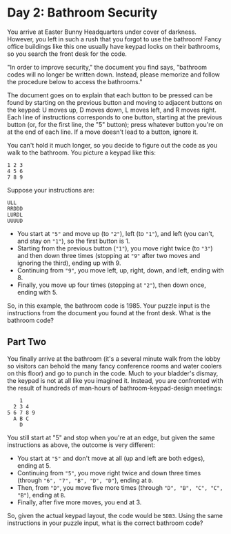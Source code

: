 # Day 2: Bathroom Security

You arrive at Easter Bunny Headquarters under cover of darkness.
However, you left in such a rush that you forgot to use the bathroom!
Fancy office buildings like this one usually have keypad locks on their bathrooms,
so you search the front desk for the code.

"In order to improve security," the document you find says,
"bathroom codes will no longer be written down.
Instead, please memorize and follow the procedure below to access the bathrooms."

The document goes on to explain that each button to be pressed can be found by
starting on the previous button and moving to adjacent buttons on the keypad:
U moves up, D moves down, L moves left, and R moves right.
Each line of instructions corresponds to one button,
starting at the previous button (or, for the first line, the "5" button);
press whatever button you're on at the end of each line.
If a move doesn't lead to a button, ignore it.

You can't hold it much longer, so you decide to figure out the
code as you walk to the bathroom. You picture a keypad like this:

```plaintext
1 2 3
4 5 6
7 8 9
```

Suppose your instructions are:

```plaintext
ULL
RRDDD
LURDL
UUUUD
```

- You start at `"5"` and move up (to `"2"`), left (to `"1"`), and left
(you can't, and stay on `"1"`), so the first button is 1.
- Starting from the previous button (`"1"`), you move right twice (to `"3"`) and
then down three times (stopping at `"9"` after two moves
and ignoring the third), ending up with 9.
- Continuing from `"9"`, you move left, up, right, down, and left, ending with 8.
- Finally, you move up four times (stopping at `"2"`), then down once, ending with 5.

So, in this example, the bathroom code is 1985.
Your puzzle input is the instructions from the document
you found at the front desk. What is the bathroom code?

## Part Two

You finally arrive at the bathroom (it's a several minute walk from the lobby so
visitors can behold the many fancy conference rooms and water coolers on this
floor) and go to punch in the code. Much to your bladder's dismay, the keypad is
not at all like you imagined it. Instead, you are confronted with the result of
hundreds of man-hours of bathroom-keypad-design meetings:

```plaintext
    1
  2 3 4
5 6 7 8 9
  A B C
    D
```

You still start at "5" and stop when you're at an edge, but given
the same instructions as above, the outcome is very different:

- You start at `"5"` and don't move at all
(up and left are both edges), ending at 5.
- Continuing from `"5"`, you move right twice and down three times
(through `"6", "7", "B", "D", "D"`), ending at `D`.
- Then, from `"D"`, you move five more times
(through `"D", "B", "C", "C", "B"`), ending at `B`.
- Finally, after five more moves, you end at 3.

So, given the actual keypad layout, the code would be `5DB3`.
Using the same instructions in your puzzle input,
what is the correct bathroom code?
